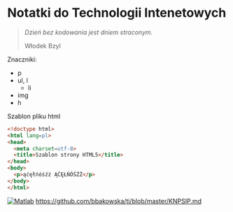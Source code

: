 # Notatki do Technologii Intenetowych

<blockquote>
<p><i> Dzień bez kodowania jest dniem straconym.</i>
<p> Włodek Bzyl
</blockquote>

Znaczniki:
* p
* ul, l
  * li
* img
* h

Szablon pliku html
```html
<!doctype html>
<html lang=pl>
<head>
  <meta charset=utf-8>
  <title>Szablon strony HTML5</title>
</head>
<body>
  <p>ąćęłńóśźż ĄĆĘŁŃÓŚŹŻ</p>
</body>
</html>
```
[]()

[![Matlab](http://t1.gstatic.com/images?q=tbn:ANd9GcRL7ee1xd_eJ7oaAjIAVOpCmKcpBUT_MIGZg5aHeX4RTL0YXYs7PwTrPdq7)](https://github.com/bbakowska/ti/blob/master/Matlab.md)
https://github.com/bbakowska/ti/blob/master/KNPSIP.md
